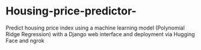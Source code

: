 # Housing-price-predictor-
Predict housing price index using a machine learning model (Polynomial Ridge Regression) with a Django web interface and deployment via Hugging Face and ngrok

